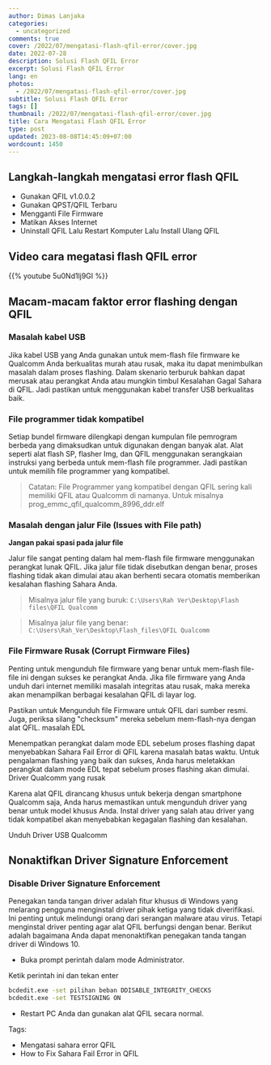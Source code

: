 ```yaml
---
author: Dimas Lanjaka
categories:
  - uncategorized
comments: true
cover: /2022/07/mengatasi-flash-qfil-error/cover.jpg
date: 2022-07-28
description: Solusi Flash QFIL Error
excerpt: Solusi Flash QFIL Error
lang: en
photos:
  - /2022/07/mengatasi-flash-qfil-error/cover.jpg
subtitle: Solusi Flash QFIL Error
tags: []
thumbnail: /2022/07/mengatasi-flash-qfil-error/cover.jpg
title: Cara Mengatasi Flash QFIL Error
type: post
updated: 2023-08-08T14:45:09+07:00
wordcount: 1450
---
```


## Langkah-langkah mengatasi error flash QFIL
- Gunakan QFIL v1.0.0.2
- Gunakan QPST/QFIL Terbaru
- Mengganti File Firmware
- Matikan Akses Internet
- Uninstall QFIL Lalu Restart Komputer Lalu Install Ulang QFIL

## Video cara megatasi flash QFIL error

{{% youtube 5u0Nd1lj9GI %}}

## Macam-macam faktor error flashing dengan QFIL

### Masalah kabel USB

Jika kabel USB yang Anda gunakan untuk mem-flash file firmware ke Qualcomm Anda berkualitas murah atau rusak, maka itu dapat menimbulkan masalah dalam proses flashing. Dalam skenario terburuk bahkan dapat merusak atau perangkat Anda atau mungkin timbul Kesalahan Gagal Sahara di QFIL. Jadi pastikan untuk menggunakan kabel transfer USB berkualitas baik.

### File programmer tidak kompatibel

Setiap bundel firmware dilengkapi dengan kumpulan file pemrogram berbeda yang dimaksudkan untuk digunakan dengan banyak alat. Alat seperti alat flash SP, flasher Img, dan QFIL menggunakan serangkaian instruksi yang berbeda untuk mem-flash file programmer. Jadi pastikan untuk memilih file programmer yang kompatibel.

> Catatan: File Programmer yang kompatibel dengan QFIL sering kali memiliki QFIL atau Qualcomm di namanya. Untuk misalnya prog_emmc_qfil_qualcomm_8996_ddr.elf

### Masalah dengan jalur File (Issues with File path)

**Jangan pakai spasi pada jalur file**

Jalur file sangat penting dalam hal mem-flash file firmware menggunakan perangkat lunak QFIL. Jika jalur file tidak disebutkan dengan benar, proses flashing tidak akan dimulai atau akan berhenti secara otomatis memberikan kesalahan flashing Sahara Anda.

> Misalnya jalur file yang buruk: `C:\Users\Rah Ver\Desktop\Flash files\QFIL Qualcomm`

> Misalnya jalur file yang benar: `C:\Users\Rah_Ver\Desktop\Flash_files\QFIL Qualcomm`

### File Firmware Rusak (Corrupt Firmware Files)

Penting untuk mengunduh file firmware yang benar untuk mem-flash file-file ini dengan sukses ke perangkat Anda. Jika file firmware yang Anda unduh dari internet memiliki masalah integritas atau rusak, maka mereka akan menampilkan berbagai kesalahan QFIL di layar log.

Pastikan untuk Mengunduh file Firmware untuk QFIL dari sumber resmi. Juga, periksa silang "checksum" mereka sebelum mem-flash-nya dengan alat QFIL.
masalah EDL

Menempatkan perangkat dalam mode EDL sebelum proses flashing dapat menyebabkan Sahara Fail Error di QFIL karena masalah batas waktu. Untuk pengalaman flashing yang baik dan sukses, Anda harus meletakkan perangkat dalam mode EDL tepat sebelum proses flashing akan dimulai.
Driver Qualcomm yang rusak

Karena alat QFIL dirancang khusus untuk bekerja dengan smartphone Qualcomm saja, Anda harus memastikan untuk mengunduh driver yang benar untuk model khusus Anda. Instal driver yang salah atau driver yang tidak kompatibel akan menyebabkan kegagalan flashing dan kesalahan.

Unduh Driver USB Qualcomm

## Nonaktifkan Driver Signature Enforcement
### Disable Driver Signature Enforcement

Penegakan tanda tangan driver adalah fitur khusus di Windows yang melarang pengguna menginstal driver pihak ketiga yang tidak diverifikasi. Ini penting untuk melindungi orang dari serangan malware atau virus. Tetapi menginstal driver penting agar alat QFIL berfungsi dengan benar. Berikut adalah bagaimana Anda dapat menonaktifkan penegakan tanda tangan driver di Windows 10.

- Buka prompt perintah dalam mode Administrator.

Ketik perintah ini dan tekan enter

```bash
bcdedit.exe -set pilihan beban DDISABLE_INTEGRITY_CHECKS
bcdedit.exe -set TESTSIGNING ON
```

- Restart PC Anda dan gunakan alat QFIL secara normal.

Tags:
- Mengatasi sahara error QFIL
- How to Fix Sahara Fail Error in QFIL

